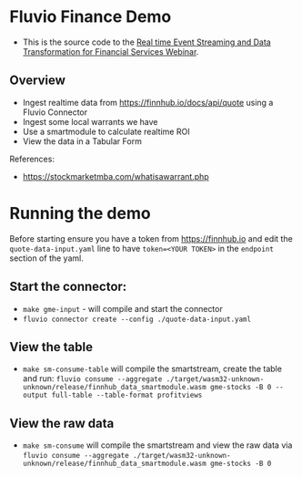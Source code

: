 # Fluvio Finance Demo

* This is the source code to the [Real time Event Streaming and Data
Transformation for Financial Services
Webinar](https://www.youtube.com/watch?v=wAvyB8367g4).

## Overview
* Ingest realtime data from https://finnhub.io/docs/api/quote using a Fluvio Connector
* Ingest some local warrants we have
* Use a smartmodule to calculate realtime ROI
* View the data in a Tabular Form

References:
* https://stockmarketmba.com/whatisawarrant.php

# Running the demo

Before starting ensure you have a token from https://finnhub.io and edit the
`quote-data-input.yaml` line to have `token=<YOUR TOKEN>` in the `endpoint`
section of the yaml.

## Start the connector:
* `make gme-input` - will compile and start the connector
* `fluvio connector create --config ./quote-data-input.yaml`

## View the table
* `make sm-consume-table` will compile the smartstream, create the table and run:
 `fluvio consume --aggregate ./target/wasm32-unknown-unknown/release/finnhub_data_smartmodule.wasm gme-stocks -B 0 --output full-table --table-format profitviews`

## View the raw data
* `make sm-consume` will compile the smartstream and view the raw data via `fluvio consume --aggregate ./target/wasm32-unknown-unknown/release/finnhub_data_smartmodule.wasm gme-stocks -B 0`

